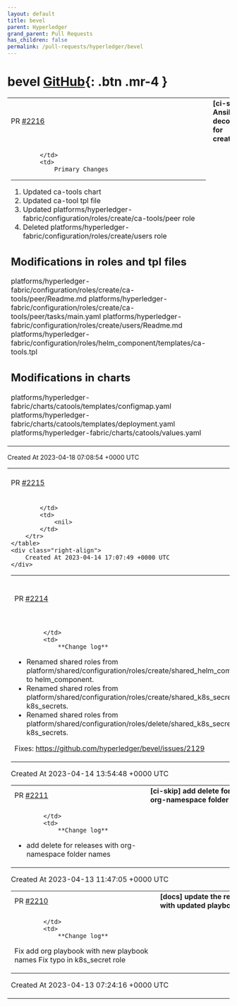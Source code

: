 ```yaml
---
layout: default
title: bevel
parent: Hyperledger
grand_parent: Pull Requests
has_children: false
permalink: /pull-requests/hyperledger/bevel
---
```


# bevel <span class="fs-3 right-align">[GitHub](https://github.com/hyperledger/bevel){: .btn .mr-4 }</span>


<div>
    <table>
        <tr>
            <td>
                PR <a href="https://github.com/hyperledger/bevel/pull/2216" class=".btn">#2216</a>
            </td>
            <td>
                <b>
                    [ci-skip] Ansible decoupling for create/users
                </b>
            </td>
        </tr>
        <tr>
            <td>
                
            </td>
            <td>
                Primary Changes
--------------
1. Updated ca-tools chart
2. Updated ca-tool tpl file
3. Updated platforms/hyperledger-fabric/configuration/roles/create/ca-tools/peer role
4. Deleted platforms/hyperledger-fabric/configuration/roles/create/users role

Modifications in roles and tpl files
-----------------------
platforms/hyperledger-fabric/configuration/roles/create/ca-tools/peer/Readme.md 
platforms/hyperledger-fabric/configuration/roles/create/ca-tools/peer/tasks/main.yaml 
platforms/hyperledger-fabric/configuration/roles/create/users/Readme.md 
platforms/hyperledger-fabric/configuration/roles/helm_component/templates/ca-tools.tpl

Modifications in charts
-------------------------
platforms/hyperledger-fabric/charts/catools/templates/configmap.yaml 
platforms/hyperledger-fabric/charts/catools/templates/deployment.yaml 
platforms/hyperledger-fabric/charts/catools/values.yaml
            </td>
        </tr>
    </table>
    <div class="right-align">
        Created At 2023-04-18 07:08:54 +0000 UTC
    </div>
</div>

<div>
    <table>
        <tr>
            <td>
                PR <a href="https://github.com/hyperledger/bevel/pull/2215" class=".btn">#2215</a>
            </td>
            <td>
                <b>
                    [chore] Correct spelling
                </b>
            </td>
        </tr>
        <tr>
            <td>
                
            </td>
            <td>
                <nil>
            </td>
        </tr>
    </table>
    <div class="right-align">
        Created At 2023-04-14 17:07:49 +0000 UTC
    </div>
</div>

<div>
    <table>
        <tr>
            <td>
                PR <a href="https://github.com/hyperledger/bevel/pull/2214" class=".btn">#2214</a>
            </td>
            <td>
                <b>
                    [chore] : rename shared roles
                </b>
            </td>
        </tr>
        <tr>
            <td>
                
            </td>
            <td>
                **Change log**

- Renamed shared roles from platform/shared/configuration/roles/create/shared_helm_component to helm_component.
- Renamed shared roles from platform/shared/configuration/roles/create/shared_k8s_secrets to k8s_secrets.
- Renamed shared roles from platform/shared/configuration/roles/delete/shared_k8s_secrets to k8s_secrets.

Fixes: https://github.com/hyperledger/bevel/issues/2129
            </td>
        </tr>
    </table>
    <div class="right-align">
        Created At 2023-04-14 13:54:48 +0000 UTC
    </div>
</div>

<div>
    <table>
        <tr>
            <td>
                PR <a href="https://github.com/hyperledger/bevel/pull/2211" class=".btn">#2211</a>
            </td>
            <td>
                <b>
                    [ci-skip] add delete for releases with org-namespace folder names
                </b>
            </td>
        </tr>
        <tr>
            <td>
                
            </td>
            <td>
                **Change log**

- add delete for releases with org-namespace folder names
            </td>
        </tr>
    </table>
    <div class="right-align">
        Created At 2023-04-13 11:47:05 +0000 UTC
    </div>
</div>

<div>
    <table>
        <tr>
            <td>
                PR <a href="https://github.com/hyperledger/bevel/pull/2210" class=".btn">#2210</a>
            </td>
            <td>
                <b>
                    [docs] update the readme and docs with updated playbook names
                </b>
            </td>
        </tr>
        <tr>
            <td>
                
            </td>
            <td>
                **Change log**
Fix add org playbook with new playbook names
Fix typo in k8s_secret role
            </td>
        </tr>
    </table>
    <div class="right-align">
        Created At 2023-04-13 07:24:16 +0000 UTC
    </div>
</div>

